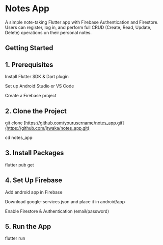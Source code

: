 # Notes App

A simple note-taking Flutter app with Firebase Authentication and Firestore.
Users can register, log in, and perform full CRUD (Create, Read, Update, Delete) operations on their personal notes.


## Getting Started

## 1. Prerequisites

Install Flutter SDK & Dart plugin

Set up Android Studio or VS Code

Create a Firebase project

## 2. Clone the Project
git clone [https://github.com/yourusername/notes_app.git](https://github.com/jrwaka/notes_app.git)

cd notes_app

## 3. Install Packages
flutter pub get

## 4. Set Up Firebase

Add android app in Firebase

Download google-services.json and place it in android/app

Enable Firestore & Authentication (email/password)

## 5. Run the App
flutter run
